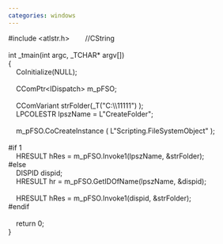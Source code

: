 ```yaml
---
categories: windows
---
```

<div>#include &lt;atlstr.h&gt;&nbsp;&nbsp; &nbsp;&nbsp;&nbsp; &nbsp;//CString<br /><br />int _tmain(int argc, _TCHAR* argv[])<br />{<br />&nbsp;&nbsp; &nbsp;CoInitialize(NULL);<br /><br />&nbsp;&nbsp; &nbsp;CComPtr&lt;IDispatch&gt; m_pFSO;<br />&nbsp;&nbsp; &nbsp;<br />&nbsp;&nbsp; &nbsp;CComVariant strFolder(_T("C:\\11111") );<br />&nbsp;&nbsp; &nbsp;LPCOLESTR lpszName = L"CreateFolder";<br /><br />&nbsp;&nbsp; &nbsp;m_pFSO.CoCreateInstance ( L"Scripting.FileSystemObject" );<br /><br />#if 1<br />&nbsp;&nbsp; &nbsp;HRESULT hRes = m_pFSO.Invoke1(lpszName, &amp;strFolder);<br />#else<br />&nbsp;&nbsp; &nbsp;DISPID dispid;<br />&nbsp;&nbsp; &nbsp;HRESULT hr = m_pFSO.GetIDOfName(lpszName, &amp;dispid);<br /><br />&nbsp;&nbsp; &nbsp;HRESULT hRes = m_pFSO.Invoke1(dispid, &amp;strFolder);<br />#endif<br /><br />&nbsp;&nbsp; &nbsp;return 0;<br />}<br /></div>